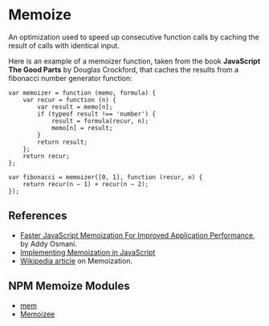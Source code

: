 # Memoize

An optimization used to speed up consecutive function calls by caching the result of calls with identical input.

Here is an example of a memoizer function, taken from the book **JavaScript The Good Parts** by Douglas Crockford,
that caches the results from a fibonacci number generator function:

```
var memoizer = function (memo, formula) { 
    var recur = function (n) { 
        var result = memo[n]; 
        if (typeof result !== 'number') { 
            result = formula(recur, n); 
            memo[n] = result; 
        } 
        return result;
    };
    return recur;
};

var fibonacci = memoizer([0, 1], function (recur, n) { 
    return recur(n − 1) + recur(n − 2);
});
```

## References

* [Faster JavaScript Memoization For Improved Application Performance](https://addyosmani.com/blog/faster-javascript-memoization/), by Addy Osmani.
* [Implementing Memoization in JavaScript](http://www.sitepoint.com/implementing-memoization-in-javascript/)
* [Wikipedia article](https://en.wikipedia.org/wiki/Memoization) on Memoization.


## NPM Memoize Modules

* [mem](https://github.com/sindresorhus/mem)
* [Memoizee](https://github.com/medikoo/memoizee)
